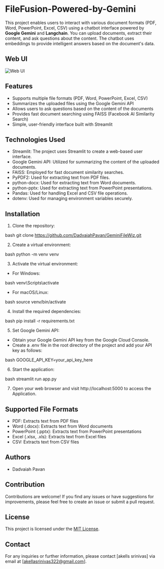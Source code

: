 # FileFusion-Powered-by-Gemini

This project enables users to interact with various document formats (PDF, Word, PowerPoint, Excel, CSV) using a chatbot interface powered by **Google Gemini** and **Langchain**. You can upload documents, extract their content, and ask questions about the content. The chatbot uses embeddings to provide intelligent answers based on the document's data.

## Web UI

![Web UI]()

## Features

- Supports multiple file formats (PDF, Word, PowerPoint, Excel, CSV)
- Summarizes the uploaded files using the Google Gemini API
- Allows users to ask questions based on the content of the documents
- Provides fast document searching using FAISS (Facebook AI Similarity Search)
- Simple, user-friendly interface built with Streamlit

## Technologies Used

- Streamlit: The project uses Streamlit to create a web-based user interface.
- Google Gemini API: Utilized for summarizing the content of the uploaded documents.
- FAISS: Employed for fast document similarity searches.
- PyPDF2: Used for extracting text from PDF files.
- python-docx: Used for extracting text from Word documents.
- python-pptx: Used for extracting text from PowerPoint presentations.
- Pandas: Used for handling Excel and CSV file operations.
- dotenv: Used for managing environment variables securely.

## Installation

1. Clone the repository:

bash
git clone https://github.com/DadvaiahPavan/GeminiFileWiz.git


2. Create a virtual environment:

bash
python -m venv venv


3. Activate the virtual environment:

- For Windows:

bash
venv\Scripts\activate


- For macOS/Linux:

bash
source venv/bin/activate


4. Install the required dependencies:

bash
pip install -r requirements.txt


5. Set  Google Gemini API:
- Obtain your Google Gemini API key from the Google Cloud Console.
- Create a .env file in the root directory of the project and add your API key as follows:

bash
GOOGLE_API_KEY=your_api_key_here


6. Start the application:

bash
streamlit run app.py



7. Open your web browser and visit http://localhost:5000 to access the Application.

## Supported File Formats

- PDF: Extracts text from PDF files
- Word (.docx): Extracts text from Word documents
- PowerPoint (.pptx): Extracts text from PowerPoint presentations
- Excel (.xlsx, .xls): Extracts text from Excel files
- CSV: Extracts text from CSV files

## Authors
- Dadvaiah Pavan

## Contribution

Contributions are welcome! If you find any issues or have suggestions for improvements, please feel free to create an issue or submit a pull request.



## License

This project is licensed under the [MIT License](https://opensource.org/licenses/MIT).

## Contact

For any inquiries or further information, please contact [akells srinivas] via email at [akellasrinivas322@gmail.com].
